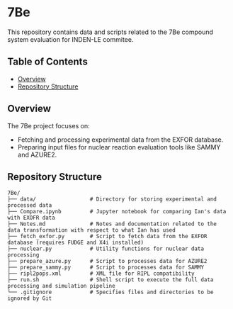 # 7Be

This repository contains data and scripts related to the 7Be compound system evaluation for INDEN-LE commitee.

## Table of Contents

* [Overview](#overview)
* [Repository Structure](#repository-structure)

## Overview

The 7Be project focuses on:

* Fetching and processing experimental data from the EXFOR database.
* Preparing input files for nuclear reaction evaluation tools like SAMMY and AZURE2.

## Repository Structure

```
7Be/
├── data/                 # Directory for storing experimental and processed data
├── Compare.ipynb         # Jupyter notebook for comparing Ian's data with EXOFR data
├── Notes.md              # Notes and documentation related to the data transformation with respect to what Ian has used
├── fetch_exfor.py        # Script to fetch data from the EXFOR database (requires FUDGE and X4i installed)
├── nuclear.py            # Utility functions for nuclear data processing
├── prepare_azure.py      # Script to processes data for AZURE2
├── prepare_sammy.py      # Script to processes data for SAMMY
├── ripl2pops.xml         # XML file for RIPL compatibility
├── run.sh                # Shell script to execute the full data processing and simulation pipeline
└── .gitignore            # Specifies files and directories to be ignored by Git
```